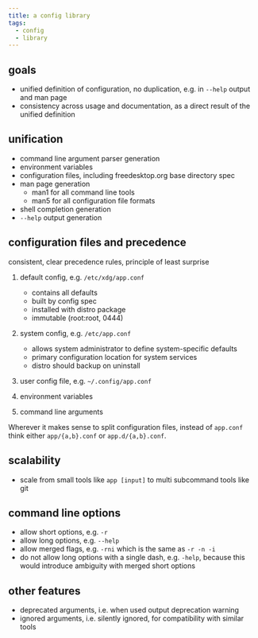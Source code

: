 ```yaml
---
title: a config library
tags:
  - config
  - library
---
```


## goals

- unified definition of configuration, no duplication, e.g. in `--help` output and man page
- consistency across usage and documentation, as a direct result of the unified definition

## unification

- command line argument parser generation
- environment variables
- configuration files, including freedesktop.org base directory spec
- man page generation
  - man1 for all command line tools
  - man5 for all configuration file formats
- shell completion generation
- `--help` output generation

## configuration files and precedence

consistent, clear precedence rules, principle of least surprise

1.  default config, e.g. `/etc/xdg/app.conf`

    - contains all defaults
    - built by config spec
    - installed with distro package
    - immutable (root:root, 0444)

2.  system config, e.g. `/etc/app.conf`

    - allows system administrator to define system-specific defaults
    - primary configuration location for system services
    - distro should backup on uninstall

3.  user config file, e.g. `~/.config/app.conf`
4.  environment variables
5.  command line arguments

Wherever it makes sense to split configuration files, instead of `app.conf` think either `app/{a,b}.conf` or `app.d/{a,b}.conf`.

## scalability

- scale from small tools like `app [input]` to multi subcommand tools like git

## command line options

- allow short options, e.g. `-r`
- allow long options, e.g. `--help`
- allow merged flags, e.g. `-rni` which is the same as `-r -n -i`
- do not allow long options with a single dash, e.g. `-help`, because this would introduce ambiguity with merged short options

## other features

- deprecated arguments, i.e. when used output deprecation warning
- ignored arguments, i.e. silently ignored, for compatibility with similar tools
